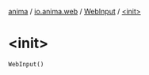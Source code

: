 [anima](../../index.md) / [io.anima.web](../index.md) / [WebInput](index.md) / [&lt;init&gt;](./-init-.md)

# &lt;init&gt;

`WebInput()`